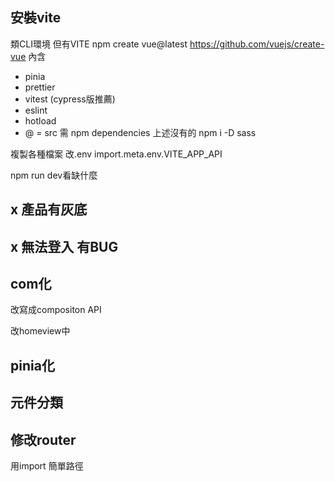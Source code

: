 ## 安裝vite
類CLI環境 但有VITE
npm create vue@latest
https://github.com/vuejs/create-vue
內含
+ pinia 
+ prettier 
+ vitest (cypress版推薦)
+ eslint 
+ hotload
+ @ = src
需
npm dependencies 上述沒有的
npm i -D sass

複製各種檔案
改.env  import.meta.env.VITE_APP_API

npm run dev看缺什麼


## x 產品有灰底
## x 無法登入 有BUG




## com化
改寫成compositon API

改homeview中

## pinia化

## 元件分類 
## 修改router
用import
簡單路徑